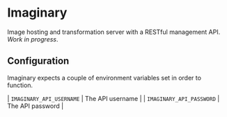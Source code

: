 # Imaginary

Image hosting and transformation server with a RESTful management API.
_Work in progress_.

## Configuration

Imaginary expects a couple of environment variables set in order to function.

| `IMAGINARY_API_USERNAME` | The API username |
| `IMAGINARY_API_PASSWORD` | The API password |
